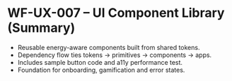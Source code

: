# WF-UX-007 – UI Component Library (Summary)
- Reusable energy-aware components built from shared tokens.
- Dependency flow ties tokens → primitives → components → apps.
- Includes sample button code and a11y performance test.
- Foundation for onboarding, gamification and error states.

